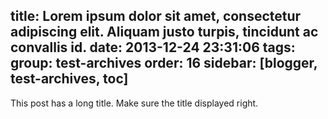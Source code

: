title:  Lorem ipsum dolor sit amet, consectetur adipiscing elit. Aliquam justo turpis, tincidunt ac convallis id.
date: 2013-12-24 23:31:06
tags:
group: test-archives
order: 16
sidebar: [blogger, test-archives, toc]
---

This post has a long title. Make sure the title displayed right.